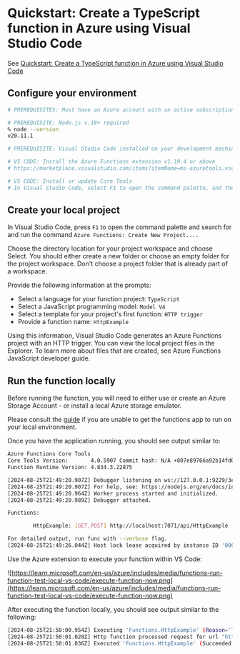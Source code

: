 # Quickstart: Create a TypeScript function in Azure using Visual Studio Code

See [Quickstart: Create a TypeScript function in Azure using Visual Studio Code](https://learn.microsoft.com/en-us/azure/azure-functions/create-first-function-vs-code-typescript?pivots=nodejs-model-v4)

## Configure your environment

```sh
# PREREQUISITES: Must have an Azure account with an active subscription

# PREREQUISITE: Node.js v.18+ required
% node --version
v20.11.1

# PREREQUISITE: Visual Studio Code installed on your development machine

# VS CODE: Install the Azure Functions extension v1.10.4 or above
# https://marketplace.visualstudio.com/items?itemName=ms-azuretools.vscode-azurefunctions

# VS CODE: Install or update Core Tools
# In Visual Studio Code, select F1 to open the command palette, and then search for and run the command Azure Functions: Install or Update Core Tools.
```

## Create your local project

In Visual Studio Code, press `F1` to open the command palette and search for and run the command `Azure Functions: Create New Project....`

Choose the directory location for your project workspace and choose Select. You should either create a new folder or choose an empty folder for the project workspace. Don't choose a project folder that is already part of a workspace.

Provide the following information at the prompts:

- Select a language for your function project: `TypeScript`
- Select a JavaScript programming model: `Model V4`
- Select a template for your project's first function: `HTTP trigger`
- Provide a function name: `HttpExample`

Using this information, Visual Studio Code generates an Azure Functions project with an HTTP trigger. You can view the local project files in the Explorer. To learn more about files that are created, see Azure Functions JavaScript developer guide.

## Run the function locally

Before running the function, you will need to either use or create an Azure Storage Account - or install a local Azure storage emulator.

Please consult the [guide](https://learn.microsoft.com/en-us/azure/azure-functions/create-first-function-vs-code-typescript?pivots=nodejs-model-v4#run-the-function-locally) if you are unable to get the functions app to run on your local environment.

Once you have the application running, you should see output similar to:

```sh
Azure Functions Core Tools
Core Tools Version:       4.0.5907 Commit hash: N/A +807e89766a92b14fd07b9f0bc2bea1d8777ab209 (64-bit)
Function Runtime Version: 4.834.3.22875

[2024-08-25T21:49:20.907Z] Debugger listening on ws://127.0.0.1:9229/3e825916-d322-4088-9651-ac9fb3647c76
[2024-08-25T21:49:20.907Z] For help, see: https://nodejs.org/en/docs/inspector
[2024-08-25T21:49:20.964Z] Worker process started and initialized.
[2024-08-25T21:49:20.989Z] Debugger attached.

Functions:

        HttpExample: [GET,POST] http://localhost:7071/api/HttpExample

For detailed output, run func with --verbose flag.
[2024-08-25T21:49:26.044Z] Host lock lease acquired by instance ID '0000000000000000000000002D9F298A'.
```

Use the Azure extension to execute your function within VS Code:

![https://learn.microsoft.com/en-us/azure/includes/media/functions-run-function-test-local-vs-code/execute-function-now.png](https://learn.microsoft.com/en-us/azure/includes/media/functions-run-function-test-local-vs-code/execute-function-now.png)

After executing the function locally, you should see output similar to the following:

```sh
[2024-08-25T21:50:00.954Z] Executing 'Functions.HttpExample' (Reason='This function was programmatically called via the host APIs.', Id=f9cbf4d8-1ead-44e6-b448-d32a8ab70814)
[2024-08-25T21:50:01.020Z] Http function processed request for url "http://localhost:7071/api/httpexample"
[2024-08-25T21:50:01.036Z] Executed 'Functions.HttpExample' (Succeeded, Id=f9cbf4d8-1ead-44e6-b448-d32a8ab70814, Duration=99ms)

```
